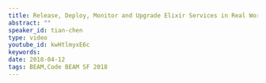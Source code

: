 ```yaml
---
title: Release, Deploy, Monitor and Upgrade Elixir Services in Real World - Code BEAM SF 2018
abstract: ""
speaker_id: tian-chen
type: video
youtube_id: kwHtlmyxE6c
keywords: 
date: 2018-04-12
tags: BEAM,Code BEAM SF 2018
---
```


